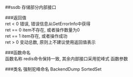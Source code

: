 ##ssdb 存储部分内部接口

###返回值  
ret < 0 错误, 错误信息从GetErrorInfo中获得  
ret == 0 item不存在, 或者操作数量为0  
ret == 1 item存在, 或者操作成功  
ret > 0 变动总数, 原则上不建议使用返回值表示  


###函数命名  
函数名称 redis命令保持一致, 其余内部接口采用驼峰式
函数参数 

###类名
强制驼峰命名 BackendDump SortedSet


